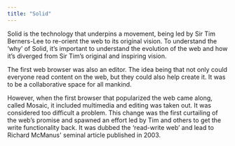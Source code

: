 ```yaml
---
title: "Solid"
---
```


Solid is the technology that underpins a movement, being led by Sir Tim Berners-Lee to re-orient the web to its original vision.  To understand the ‘why’ of Solid, it’s important to understand the evolution of the web and how it’s diverged from Sir Tim’s original and inspiring vision.

The first web browser was also an editor. The idea being that not only could everyone read content on the web, but they could also help create it. It was to be a collaborative space for all mankind.

However, when the first browser that popularized the web came along, called Mosaic, it included multimedia and editing was taken out. It was considered too difficult a problem. This change was the first curtailing of the web’s promise and spawned an effort led by Tim and others to get the write functionality back. It was dubbed the ‘read-write web’ and lead to Richard McManus' seminal article published in 2003.

